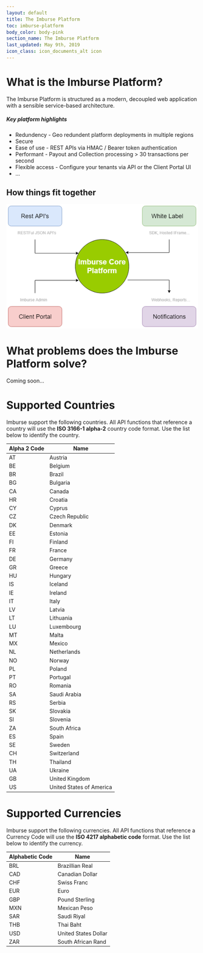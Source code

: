 ```yaml
---
layout: default
title: The Imburse Platform
toc: imburse-platform
body_color: body-pink
section_name: The Imburse Platform
last_updated: May 9th, 2019
icon_class: icon_documents_alt icon
---
```

# What is the Imburse Platform?

The Imburse Platform is structured as a modern, decoupled web application with a sensible service-based architecture.

##### Key platform highlights

- Redundency - Geo redundent platform deployments in multiple regions
- Secure
- Ease of use - REST APIs via HMAC / Bearer token authentication
- Performant - Payout and Collection processing > 30 transactions per second
- Flexible access - Configure your tenants via API or the Client Portal UI
- ...

## How things fit together

<img src="/assets/images/guides/getting-started/imburse-platform.png" style="width:600px;" title="Imburse Platform" alt="Imburse Platform"/>


# What problems does the Imburse Platform solve?
Coming soon...


# Supported Countries
Imburse support the following countries. All API functions that reference a country will use the **ISO 3166-1 alpha-2** country code format. Use the list below to identify the country.

Alpha 2 Code | Name
-|-
AT|Austria
BE|Belgium
BR|Brazil
BG|Bulgaria
CA|Canada
HR|Croatia
CY|Cyprus
CZ|Czech Republic
DK|Denmark
EE|Estonia
FI|Finland
FR|France
DE|Germany
GR|Greece
HU|Hungary
IS|Iceland
IE|Ireland
IT|Italy
LV|Latvia
LT|Lithuania
LU|Luxembourg
MT|Malta
MX|Mexico
NL|Netherlands
NO|Norway
PL|Poland
PT|Portugal
RO|Romania
SA|Saudi Arabia
RS|Serbia
SK|Slovakia
SI|Slovenia
ZA|South Africa
ES|Spain
SE|Sweden
CH|Switzerland
TH|Thailand
UA|Ukraine
GB|United Kingdom
US|United States of America

# Supported Currencies
Imburse support the following currencies. All API functions that reference a Currency Code will use the **ISO 4217 alphabetic code** format. Use the list below to identify the currency.

Alphabetic Code | Name
-|-
BRL | Brazillian Real
CAD | Canadian Dollar
CHF | Swiss Franc
EUR | Euro
GBP | Pound Sterling
MXN | Mexican Peso
SAR | Saudi Riyal
THB | Thai Baht
USD | United States Dollar
ZAR | South African Rand

